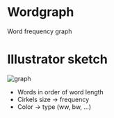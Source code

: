 # Wordgraph
Word frequency graph

# Illustrator sketch

![graph](images/grafiekwaregrootte.png)

- Words in order of word length
- Cirkels size -> frequency
- Color -> type (ww, bw, ...)